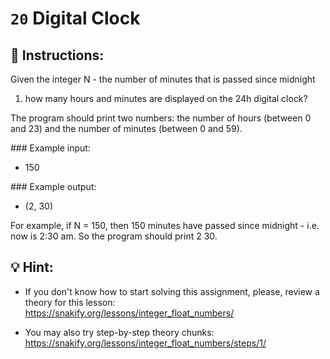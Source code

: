 # `20` Digital Clock

## 📝 Instructions:

Given the integer N - the number of minutes that is passed since midnight 

1. how many hours and minutes are displayed on the 24h digital clock?

The program should print two numbers: the number of hours (between 0 and 23) and the number of minutes (between 0 and 59).

### Example input:

- 150

### Example output:

- (2, 30)

For example, if N = 150, then 150 minutes have passed since midnight - i.e. now is 2:30 am. So the program should print 2 30.
## 💡 Hint:

+ If you don't know how to start solving this assignment, please, review a theory for this lesson:
https://snakify.org/lessons/integer_float_numbers/

+ You may also try step-by-step theory chunks:
https://snakify.org/lessons/integer_float_numbers/steps/1/